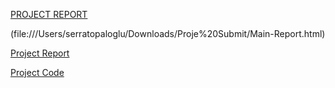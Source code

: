 [PROJECT REPORT](https://github.com/BU-IE-360/spring24-serratopaloglu/blob/main/ARIMA.html)

(file:///Users/serratopaloglu/Downloads/Proje%20Submit/Main-Report.html)

[Project Report](https://bu-ie-360.github.io/spring24-serratopaloglu/ARIMA.html)

[Project Code](https://bu-ie-360.github.io/spring24-serratopaloglu/project_arima_m.Rmd)
